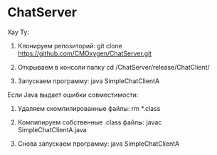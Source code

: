 # ChatServer

Хау Ту:
1. Клонируем репозиторий: 
	git clone https://github.com/CMOxygen/ChatServer.git

2. Открываем в консоли папку 
	cd /ChatServer/release/ChatClient/

3. Запускаем программу: 
	java SimpleChatClientA

Если Java выдает ошибки совместимости:
1. Удаляем скомпилированные файлы:
	rm *.class

2. Компилируем собственные .class файлы:
	javac SimpleChatClientA.java

3. Снова запускаем программу:
	java SimpleChatClientA
